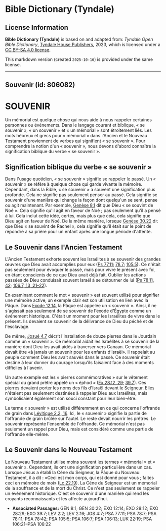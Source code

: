 # Bible Dictionary (Tyndale)

## License Information

**Bible Dictionary (Tyndale)** is based on and adapted from: _Tyndale Open Bible Dictionary_, [Tyndale House Publishers](https://tyndaleopenresources.com/), 2023, which is licensed under a [CC BY-SA 4.0 license](https://creativecommons.org/licenses/by-sa/4.0/legalcode.en).

This markdown version (created `2025-10-16`) is provided under the same license.



--------------------------------

## Souvenir (id: 806082)

SOUVENIR
========

Un mémorial est quelque chose qui nous aide à nous rappeler certaines personnes ou événements. Dans le langage courant et biblique, « se souvenir », « un souvenir » et « un mémorial » sont étroitement liés. Les mots hébreux et grecs pour « mémorial » dans l'Ancien et le Nouveau Testament proviennent de verbes qui signifient « se souvenir ». Pour comprendre la notion d'un « souvenir », nous devons d'abord connaître la signification biblique du verbe « se souvenir ».

Signification biblique du verbe « se souvenir »
-----------------------------------------------

Dans l'usage quotidien, « se souvenir » signifie se rappeler le passé. Un « souvenir » se réfère à quelque chose qui garde vivante la mémoire. Cependant, dans la Bible, « se souvenir » a souvent une signification plus profonde. Cela ne signifie pas seulement penser au passé. Cela signifie se souvenir d'une manière qui change la façon dont quelqu'un se sent, pense ou agit maintenant. Par exemple, [Genèse 8\.1](https://ref.ly/Gen8:1) dit que Dieu « se souvint de Noé ». Cela signifie qu'il agit en faveur de Noé ; pas seulement qu'il a pensé à lui. Cela inclut cette idée, certes, mais plus que cela, cela signifie que Dieu agit en faveur de Noé. De la même manière, lorsque [Genèse 30\.22](https://ref.ly/Gen30:22) dit que Dieu « se souvint de Rachel », cela signifie qu'il était sur le point de répondre à sa prière pour un enfant après une longue période d'attente.

Le Souvenir dans l'Ancien Testament
-----------------------------------

L'Ancien Testament exhorte souvent les Israélites à se souvenir des grandes œuvres que Dieu avait accomplies pour eux ([Ps 77\.11](https://ref.ly/Ps77:11); [78\.7](https://ref.ly/Ps78:7); [105\.5](https://ref.ly/Ps105:5)). Ce n'était pas seulement pour évoquer le passé, mais pour vivre le présent avec foi, en étant conscients de ce que Dieu avait déjà fait. Oublier les actions passées de Dieu conduisait souvent Israël à se détourner de lui ([Ps 78\.11, 42](https://ref.ly/Ps78:11,Ps78:42); [106\.7, 13, 21–22](https://ref.ly/Ps106:7,Ps106:13,Ps106:21-Ps106:22)).

En examinant comment le mot « souvenir » est souvent utilisé pour signifier une mémoire active, un exemple clair est son utilisation en lien avec la Pâque. Dans [Exode 12\.14](https://ref.ly/Exod12:14), la Pâque est appelée un « souvenir ». Ainsi, il ne s'agissait pas seulement de se souvenir de l'exode d'Égypte comme un événement historique. C'était un moment pour les Israélites de vivre dans le présent. Ils devaient se souvenir de la délivrance de Dieu du péché et de l'esclavage.

De même, [Josué 4\.7](https://ref.ly/Josh4:7) décrit l'installation de douze pierres dans le Jourdain comme un « souvenir ». Ce mémorial aidait les Israélites à se souvenir de la manière dont Dieu les avait aidés à traverser vers Canaan. Ce mémorial devait être «à jamais un souvenir pour les enfants d’Israël». Il rappelait au peuple comment Dieu les avait sauvés dans le passé. Ce souvenir était destiné à leur donner du courage lorsqu'ils faisaient face à des moments difficiles à l'avenir.

Un autre exemple est les « pierres commémoratives » sur le vêtement spécial du grand prêtre appelé un « éphod » ([Ex 28\.12, 29](https://ref.ly/Exod28:12,Exod28:29); [39\.7](https://ref.ly/Exod39:7)). Ces pierres devaient porter les noms des fils d'Israël devant le Seigneur. Elles n'étaient pas seulement destinées à rappeler Dieu aux Israélites, mais symbolisaient également son souci constant pour leur bien\-être.

Le terme « souvenir » est utilisé différemment en ce qui concerne l'offrande de grain dans [Lévitique 2\.2, 16](https://ref.ly/Lev2:2,Lev2:16). Ici, le « souvenir » signifie la partie de l'offrande de grain brûlée sur l'autel. Le reste devait nourrir les prêtres. Le souvenir représente l'ensemble de l'offrande. Ce mémorial n'est pas seulement un rappel pour Dieu, mais est considéré comme une partie de l'offrande elle\-même.

Le Souvenir dans le Nouveau Testament
-------------------------------------

Le Nouveau Testament utilise moins souvent les termes « mémorial » et « souvenir ». Cependant, ils ont une signification particulière dans un cas. Lorsque Jésus a établi la Cène du Seigneur, la Pâque du Nouveau Testament, il a dit : «Ceci est mon corps, qui est donné pour vous ; faites ceci en mémoire de moi» ([Lc 22\.19](https://ref.ly/Luke22:19)). La Cène du Seigneur est un mémorial de la souffrance et de la mort du Christ. Ce n'est pas seulement se rappeler un événement historique. C'est se souvenir d'une manière qui rend les croyants reconnaissants et les affecte aujourd'hui.

* **Associated Passages:** GEN 8:1; GEN 30:22; EXO 12:14; EXO 28:12; EXO 28:29; EXO 39:7; LEV 2:2; LEV 2:16; JOS 4:7; PSA 77:11; PSA 78:7; PSA 78:11; PSA 78:42; PSA 105:5; PSA 106:7; PSA 106:13; LUK 22:19; PSA 106:21–PSA 106:22


